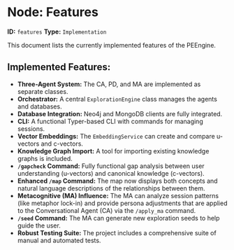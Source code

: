 # Node: Features

**ID:** `features`
**Type:** `Implementation`

This document lists the currently implemented features of the PEEngine.

## Implemented Features:

*   **Three-Agent System:** The CA, PD, and MA are implemented as separate classes.
*   **Orchestrator:** A central `ExplorationEngine` class manages the agents and databases.
*   **Database Integration:** Neo4j and MongoDB clients are fully integrated.
*   **CLI:** A functional Typer-based CLI with commands for managing sessions.
*   **Vector Embeddings:** The `EmbeddingService` can create and compare u-vectors and c-vectors.
*   **Knowledge Graph Import:** A tool for importing existing knowledge graphs is included.
*   **`/gapcheck` Command:** Fully functional gap analysis between user understanding (u-vectors) and canonical knowledge (c-vectors).
*   **Enhanced `/map` Command:** The map now displays both concepts and natural language descriptions of the relationships between them.
*   **Metacognitive (MA) Influence:** The MA can analyze session patterns (like metaphor lock-in) and provide persona adjustments that are applied to the Conversational Agent (CA) via the `/apply_ma` command.
*   **`/seed` Command:** The MA can generate new exploration seeds to help guide the user.
*   **Robust Testing Suite:** The project includes a comprehensive suite of manual and automated tests.